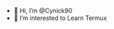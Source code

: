 - 👋 Hi, I’m @Cynick90
- 👀 I’m interested to Learn Termux
<!---
Cynick90/Cynick90 is a ✨ special ✨ repository because its `README.md` (this file) appears on your GitHub profile.
You can click the Preview link to take a look at your changes.
--->
